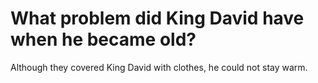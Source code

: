 # What problem did King David have when he became old?

Although they covered King David with clothes, he could not stay warm.
